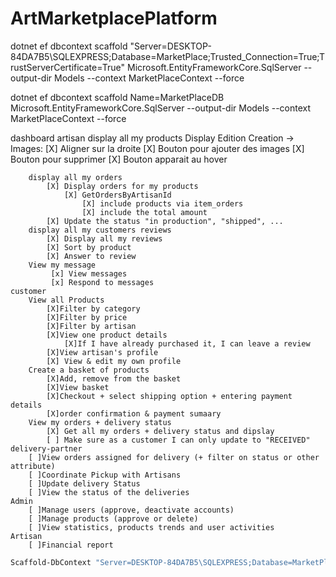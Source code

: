 # ArtMarketplacePlatform
dotnet ef dbcontext scaffold "Server=DESKTOP-84DA7B5\SQLEXPRESS;Database=MarketPlace;Trusted_Connection=True;TrustServerCertificate=True" Microsoft.EntityFrameworkCore.SqlServer --output-dir Models --context MarketPlaceContext --force

dotnet ef dbcontext scaffold Name=MarketPlaceDB Microsoft.EntityFrameworkCore.SqlServer --output-dir Models --context MarketPlaceContext --force

dashboard 
    artisan
        display all my products
            Display
            Edition
            Creation
            -> Images:
                [X] Aligner sur la droite
                [X] Bouton pour ajouter des images
                [X] Bouton pour supprimer
                [X] Bouton apparait au hover

        display all my orders
            [X] Display orders for my products
                [X] GetOrdersByArtisanId 
                    [X] include products via item_orders
                    [X] include the total amount
            [X] Update the status "in production", "shipped", ...
        display all my customers reviews
            [X] Display all my reviews
            [X] Sort by product
            [X] Answer to review
        View my message
             [x] View messages
             [x] Respond to messages
    customer
        View all Products
            [X]Filter by category
            [X]Filter by price
            [X]Filter by artisan
            [X]View one product details
                [X]If I have already purchased it, I can leave a review
            [X]View artisan's profile
            [X] View & edit my own profile
        Create a basket of products
            [X]Add, remove from the basket
            [X]View basket
            [X]Checkout + select shipping option + entering payment details
            [X]order confirmation & payment sumaary
        View my orders + delivery status
            [X] Get all my orders + delivery status and dipslay
            [ ] Make sure as a customer I can only update to "RECEIVED"
    delivery-partner
        [ ]View orders assigned for delivery (+ filter on status or other attribute)
        [ ]Coordinate Pickup with Artisans
        [ ]Update delivery Status
        [ ]View the status of the deliveries
    Admin
        [ ]Manage users (approve, deactivate accounts)
        [ ]Manage products (approve or delete)
        [ ]View statistics, products trends and user activities 
    Artisan
        [ ]Financial report


   ```bash
   Scaffold-DbContext "Server=DESKTOP-84DA7B5\SQLEXPRESS;Database=MarketPlace;Trusted_Connection=True;TrustServerCertificate=True" Microsoft.EntityFrameworkCore.SqlServer -OutputDir ../Domain -ContextDir ../DAL -Namespace Domain -ContextNamespace DAL -Force
   ```